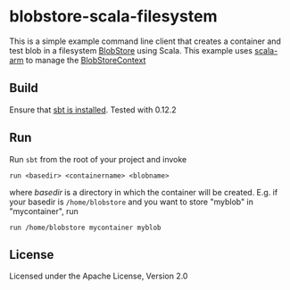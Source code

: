 # blobstore-scala-filesystem

This is a simple example command line client that creates a container and test blob in a filesystem [BlobStore](http://jclouds.incubator.apache.org/documentation/userguide/blobstore-guide/) using Scala. This example uses [scala-arm](https://github.com/jsuereth/scala-arm) to manage the [BlobStoreContext](http://javadocs.jclouds.cloudbees.net/org/jclouds/blobstore/BlobStoreContext.html)

## Build

Ensure that [sbt is installed](http://www.scala-sbt.org/release/docs/Getting-Started/Setup.html). Tested with 0.12.2

## Run

Run `sbt` from the root of your project and invoke
```
run <basedir> <containername> <blobname>
```
where <em>basedir</em> is a directory in which the container will be created. E.g. if your basedir is `/home/blobstore` and you want to store "myblob" in "mycontainer", run
```
run /home/blobstore mycontainer myblob
```

## License

Licensed under the Apache License, Version 2.0